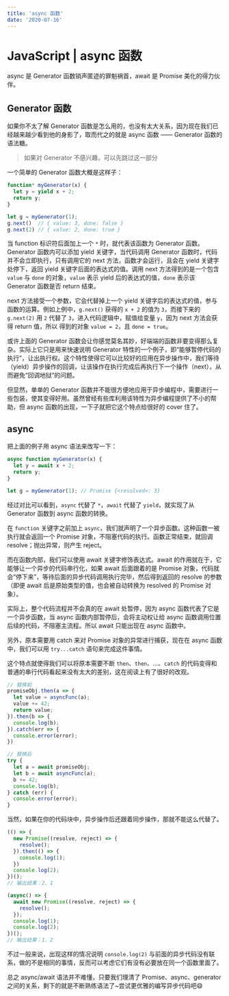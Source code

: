 ```yaml
---
title: 'async 函数'
date: '2020-07-16'
---
```


# JavaScript | async 函数

async 是 Generator 函数销声匿迹的罪魁祸首，await 是 Promise 美化的得力伙伴。

## Generator 函数

如果你不太了解 Generator 函数是怎么用的，也没有太大关系，因为现在我们已经越来越少看到他的身影了，取而代之的就是 async 函数 —— Generator 函数的语法糖。

> 如果对 Generator 不感兴趣，可以先跳过这一部分

一个简单的 Generator 函数大概是这样子：

```js
function* myGenerator(x) {
  let y = yield x + 2;
  return y;
}

let g = myGenerator(1);
g.next()  // { value: 3, done: false }
g.next(2) // { value: 2, done: true }
```

当 function 标识符后面加上一个 `*` 时，就代表该函数为 Generator 函数。Generator 函数内可以添加 yield 关键字，当代码调用 Generator 函数时，代码并不会立即执行，只有调用它的 next 方法，函数才会运行，且会在 yield 关键字处停下，返回 yield 关键字后面的表达式的值。调用 next 方法得到的是一个包含 `value` 与 `done` 的对象，`value` 表示 yield 后的表达式的值，`done` 表示该 Generator 函数是否 return 结束。

next 方法接受一个参数，它会代替掉上一个 yield 关键字后的表达式的值，参与函数的运算。例如上例中，`g.next()` 获得的 `x + 2` 的值为 `3`，而接下来的 `g.next(2)` 用 `2` 代替了 `3`，进入代码逻辑中，赋值给变量 `y`，因为 next 方法会获得 return 值，所以 得到的对象 `value = 2`，且 `done = true`。

或许上面的 Generator 函数会让你感觉莫名其妙，好端端的函数非要变得那么复杂。实际上它只是用来快速说明 Generator 特性的一个例子，即“能够暂停代码的执行”，让出执行权。这个特性使得它可以比较好的应用在异步操作中，我们等待（yield）异步操作的回调，让该操作在执行完成后再执行下一个操作（next），从而避免“回调地狱”的问题。

但显然，单单的 Generator 函数并不能很方便地应用于异步编程中，需要进行一些包装，使其变得好用。虽然曾经有些库利用该特性为异步编程提供了不小的帮助，但 async 函数的出现，一下子就把它这个特点给很好的 cover 住了。

## async

把上面的例子用 async 语法来改写一下：

```js
async function myGenerator(x) {
  let y = await x + 2;
  return y;
}

let g = myGenerator(1); // Promise {<resolved>: 3}
```

经过对比可以看到，`async` 代替了 `*`，`await` 代替了 `yield`，就实现了从 Generator 函数到 async 函数的转换。

在 `function` 关键字之前加上 `async`，我们就声明了一个异步函数。这种函数一被执行就会返回一个 Promise 对象，不阻塞代码的执行。函数正常结束，就回调 resolve；抛出异常，则产生 reject。

而在函数内部，我们可以使用 await 关键字修饰表达式。await 的作用就在于，它能够让一个异步的代码串行化，如果 await 后面跟着的是 Promise 对象，代码就会“停下来”，等待后面的异步代码调用执行完毕，然后得到返回的 resolve 的参数（即便 await 后是原始类型的值，也会被自动转换为 resolved 的 Promise 对象）。

实际上，整个代码流程并不会真的在 await 处暂停，因为 async 函数代表了它是一个异步函数，当 async 函数内部暂停后，会将主动权让给 async 函数调用位置后续的代码，不阻塞主流程。所以 await 只能出现在 async 函数中。

另外，原本需要用 catch 来对 Promise 对象的异常进行捕获，现在在 async 函数中，我们可以用 `try...catch` 语句来完成这件事情。

这个特点就使得我们可以将原本需要不断 `then`、`then`、...、`catch` 的代码变得和普通的串行代码看起来没有太大的差别，这在阅读上有了很好的改观。

```js
// 替换前
promiseObj.then(a => {
  let value = asyncFunc(a);
  value += 42;
  return value;
}).then(b => {
  console.log(b);
}).catch(err => {
  console.error(error);
})

// 替换后
try {
  let a = await promiseObj;
  let b = await asyncFunc(a);
  b += 42;
  console.log(b);
} catch (err) {
  console.error(error);
}
```

当然，如果在你的代码块中，异步操作后还跟着同步操作，那就不能这么代替了。

```js
(() => {
  new Promise((resolve, reject) => {
    resolve();
  }).then(() => {
    console.log(1);
  })
  console.log(2);
})();
// 输出结果：2、1

(async() => {
  await new Promise((resolve, reject) => {
    resolve();
  });
  console.log(1);
  console.log(2);
})();
// 输出结果：1、2
```

不过一般来说，出现这样的情况说明 `console.log(2)` 与前面的异步代码没有联系，做的不是相同的事情，反而可以考虑它们有没有必要放在同一个函数里面了。

总之 async/await 语法并不难懂，只要我们理清了 Promise、async、generator 之间的关系，剩下的就是不断熟练语法了~尝试更优雅的编写异步代码吧😄
